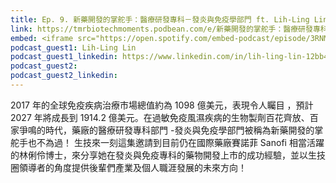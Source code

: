 ```yaml
---
title: Ep. 9. 新藥開發的掌舵手：醫療研發專科－發炎與免疫學部門 ft. Lih-Ling Lin
link: https://tmrbiotechmoments.podbean.com/e/新藥開發的掌舵手：醫療研發專科/
embed: <iframe src="https://open.spotify.com/embed-podcast/episode/3RNMYzEKAHeTPCRfhHPl5n" width="100%" height="232" frameborder="0" allowtransparency="true" allow="encrypted-media"></iframe>
podcast_guest1: Lih-Ling Lin
podcast_guest1_linkedin: https://www.linkedin.com/in/lih-ling-lin-12bb4b4/
podcast_guest2:
podcast_guest2_linkedin:
---
```


2017 年的全球免疫疾病治療市場總值約為 1098 億美元，表現令人矚目 ，預計 2027 年將成長到 1914.2 億美元。在過敏免疫風濕疾病的生物製劑百花齊放、百家爭鳴的時代，藥廠的醫療研發專科部門 -發炎與免疫學部門被稱為新藥開發的掌舵手也不為過！
生技來一刻這集邀請到目前仍在國際藥廠賽諾菲 Sanofi 相當活躍的林俐伶博士，來分享她在發炎與免疫專科的藥物開發上市的成功經驗，並以生技圈領導者的角度提供後輩們產業及個人職涯發展的未來方向！
